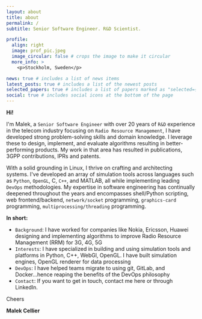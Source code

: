 ```yaml
---
layout: about
title: about
permalink: /
subtitle: Senior Software Engineer. R&D Scientist.

profile:
  align: right
  image: prof_pic.jpeg
  image_circular: false # crops the image to make it circular
  more_info: >
    <p>Stockholm, Sweden</p>

news: true # includes a list of news items
latest_posts: true # includes a list of the newest posts
selected_papers: true # includes a list of papers marked as "selected={true}"
social: true # includes social icons at the bottom of the page
---
```


**Hi!**

I'm Malek, a ``Senior Software Engineer`` with over 20 years of ``R&D`` experience in the telecom industry focusing on ``Radio Resource Management``, I have developed strong problem-solving skills and domain knowledge. I leverage these to design, implement, and evaluate algorithms resulting in better-performing products. My work in that area has resulted in publications, 3GPP contributions, IPRs and patents.

With a solid grounding in Linux, I thrive on crafting and architecting systems. I've developed an array of simulation tools across languages such as ``Python``, ``OpenGL``, C, ``C++``, and MATLAB, all while implementing leading ``DevOps`` methodologies. My expertise in software engineering has continually deepened throughout the years and encompasses shell/Python scripting, web frontend/backend, ``network/socket`` programming, ``graphics-card`` programming, ``multiprocessing/threading`` programming.

**In short:**

- ``Background``: I have worked for companies like Nokia, Ericsson, Huawei designing and implementing algorithms to improve Radio Resource Management (RRM) for 3G, 4G, 5G
- ``Interests``: I have specialized in building and using simulation tools and platforms in Python, C++, WebGl, OpenGL. I have built simulation engines, OpenGL renderer for data processing
- ``DevOps``: I have helped teams migrate to using git, GitLab, and Docker...hence reaping the benefits of the DevOps philosophy
- ``Contact``: If you want to get in touch, contact me here or through LinkedIn.

Cheers

**Malek Cellier**
